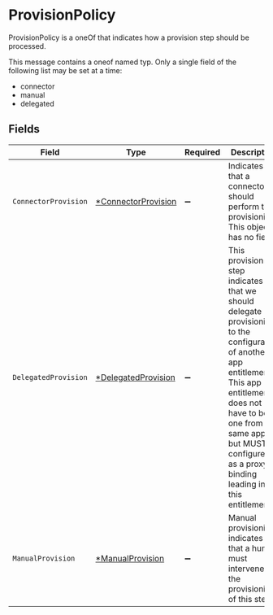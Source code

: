 # ProvisionPolicy

ProvisionPolicy is a oneOf that indicates how a provision step should be processed.

This message contains a oneof named typ. Only a single field of the following list may be set at a time:
  - connector
  - manual
  - delegated



## Fields

| Field                                                                                                                                                                                                                                                        | Type                                                                                                                                                                                                                                                         | Required                                                                                                                                                                                                                                                     | Description                                                                                                                                                                                                                                                  |
| ------------------------------------------------------------------------------------------------------------------------------------------------------------------------------------------------------------------------------------------------------------ | ------------------------------------------------------------------------------------------------------------------------------------------------------------------------------------------------------------------------------------------------------------ | ------------------------------------------------------------------------------------------------------------------------------------------------------------------------------------------------------------------------------------------------------------ | ------------------------------------------------------------------------------------------------------------------------------------------------------------------------------------------------------------------------------------------------------------ |
| `ConnectorProvision`                                                                                                                                                                                                                                         | [*ConnectorProvision](../../models/shared/connectorprovision.md)                                                                                                                                                                                             | :heavy_minus_sign:                                                                                                                                                                                                                                           | Indicates that a connector should perform the provisioning. This object has no fields.                                                                                                                                                                       |
| `DelegatedProvision`                                                                                                                                                                                                                                         | [*DelegatedProvision](../../models/shared/delegatedprovision.md)                                                                                                                                                                                             | :heavy_minus_sign:                                                                                                                                                                                                                                           | This provision step indicates that we should delegate provisioning to the configuration of another app entitlement. This app entitlement does not have to be one from the same app, but MUST be configured as a proxy binding leading into this entitlement. |
| `ManualProvision`                                                                                                                                                                                                                                            | [*ManualProvision](../../models/shared/manualprovision.md)                                                                                                                                                                                                   | :heavy_minus_sign:                                                                                                                                                                                                                                           | Manual provisioning indicates that a human must intervene for the provisioning of this step.                                                                                                                                                                 |